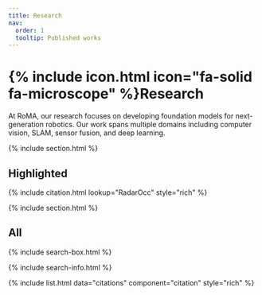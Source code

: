 ```yaml
---
title: Research
nav:
  order: 1
  tooltip: Published works
---
```


# {% include icon.html icon="fa-solid fa-microscope" %}Research

At RoMA, our research focuses on developing foundation models for next-generation robotics. Our work spans multiple domains including computer vision, SLAM, sensor fusion, and deep learning.

{% include section.html %}

## Highlighted

{% include citation.html lookup="RadarOcc" style="rich" %}

{% include section.html %}

## All

{% include search-box.html %}

{% include search-info.html %}

{% include list.html data="citations" component="citation" style="rich" %}
